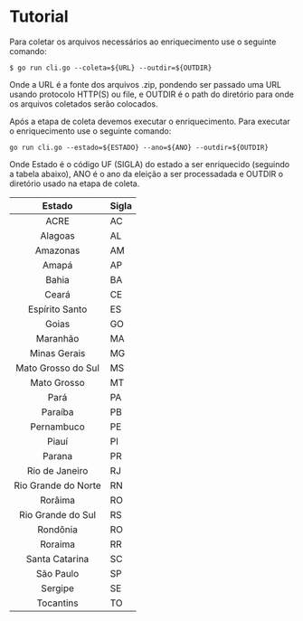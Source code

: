 # Tutorial

Para coletar os arquivos necessários ao enriquecimento use o seguinte comando:
```
$ go run cli.go --coleta=${URL} --outdir=${OUTDIR}
```

Onde a URL é a fonte dos arquivos .zip, pondendo ser passado uma URL usando protocolo HTTP(S) ou file, e OUTDIR é o path do diretório para onde os arquivos coletados serão colocados.

Após a etapa de coleta devemos executar o enriquecimento. Para executar o enriquecimento use o seguinte comando:
```
go run cli.go --estado=${ESTADO} --ano=${ANO} --outdir=${OUTDIR}
```

Onde Estado é o código UF (SIGLA) do estado a ser enriquecido (seguindo a tabela abaixo), ANO é o ano da eleição a ser processadada e OUTDIR o diretório usado na etapa de coleta.

| Estado | Sigla |
|:--:|:--|
|ACRE|AC|
|Alagoas|AL|
|Amazonas|AM|
|Amapá|AP|
|Bahia|BA|
|Ceará|CE|
|Espírito Santo|ES|
|Goias|GO|
|Maranhão|MA|
|Minas Gerais|MG|
|Mato Grosso do Sul|MS|    
|Mato Grosso|MT|
|Pará|PA|
|Paraíba|PB|
|Pernambuco|PE|
|Piauí|PI|
|Parana|PR|
|Rio de Janeiro|RJ|
|Rio Grande do Norte|RN|
|Rorâima|RO|
|Rio Grande do Sul|RS|
|Rondônia|RO|
|Roraima|RR|
|Santa Catarina|SC|
|São Paulo|SP|
|Sergipe|SE|
|Tocantins|TO|
